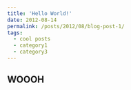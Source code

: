 ```yaml
---
title: 'Hello World!'
date: 2012-08-14
permalink: /posts/2012/08/blog-post-1/
tags:
  - cool posts
  - category1
  - category3
---
```


WOOOH
-----